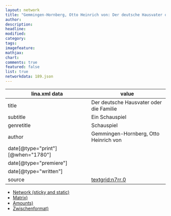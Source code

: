 ```yaml
---
layout: network
title: "Gemmingen-Hornberg, Otto Heinrich von: Der deutsche Hausvater oder die Familie (1780)"
author:
description:
headline:
modified:
category:
tags:
imagefeature: 
mathjax: 
chart: 
comments: true
featured: false
list: true
networkdata: 189.json
---
```

lina.xml data  | value
------------- | -------------
title|Der deutsche Hausvater oder die Familie
subtitle|Ein Schauspiel
genretitle|Schauspiel
author|Gemmingen-Hornberg, Otto Heinrich von
date[@type="print"][@when="1780"]|
date[@type="premiere"]|
date[@type="written"]|
source|[textgrid:n7rr.0](https://textgridlab.org/1.0/tgcrud-public/rest/textgrid:n7rr.0/data)



* [Network (sticky and static)](/linas/network189)
* [Matrix)](/linas/matrix189)
* [Amounts)](/linas/amount189)
* [Zwischenformat)](/linas/lina189 )
